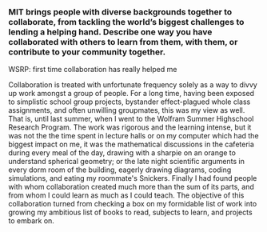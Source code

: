### MIT brings people with diverse backgrounds together to collaborate, from tackling the world’s biggest challenges to lending a helping hand. Describe one way you have collaborated with others to learn from them, with them, or contribute to your community together.

WSRP: first time collaboration has really helped me

Collaboration is treated with unfortunate frequency solely as a way to divvy up work amongst a group of people. For a long time, having been exposed to simplistic school group projects, bystander effect-plagued whole class assignments, and often unwilling groupmates, this was my view as well. That is, until last summer, when I went to the Wolfram Summer Highschool Research Program. The work was rigorous and the learning intense, but it was not the the time spent in lecture halls or on my computer which had the biggest impact on me, it was the mathematical discussions in the cafeteria during every meal of the day, drawing with a sharpie on an orange to understand spherical geometry; or the late night scientific arguments in every dorm room of the building, eagerly drawing diagrams, coding simulations, and eating my roommate's Snickers. Finally I had found people with whom collaboration created much more than the sum of its parts, and from whom I could learn as much as I could teach. The objective of this collaboration turned from checking a box on my formidable list of work into growing my ambitious list of books to read, subjects to learn, and projects to embark on.
